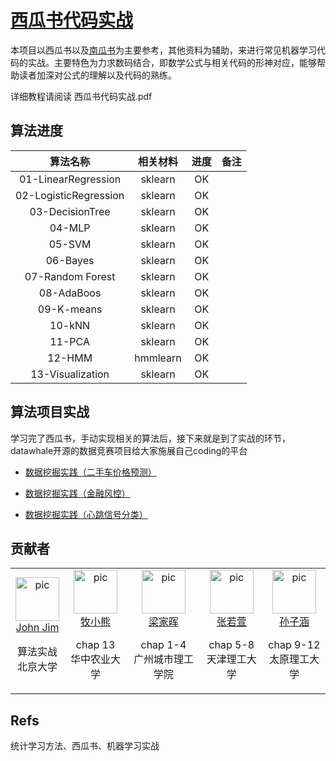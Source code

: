 # [西瓜书代码实战](https://github.com/datawhalechina/machine-learning-toy-code)

本项目以西瓜书以及[南瓜书](https://datawhalechina.github.io/pumpkin-book/#/)为主要参考，其他资料为辅助，来进行常见机器学习代码的实战。主要特色为力求数码结合，即数学公式与相关代码的形神对应，能够帮助读者加深对公式的理解以及代码的熟练。

详细教程请阅读 西瓜书代码实战.pdf

## 算法进度

|   算法名称               | 相关材料 | 进度 | 备注 |
| :----------:            | :------: | :--: | ---- |
| 01-LinearRegression     |sklearn   |  OK  |      |
| 02-LogisticRegression   |sklearn   |  OK  |      |
| 03-DecisionTree         |sklearn   |  OK  |      |
| 04-MLP                  |sklearn   |   OK |      |
| 05-SVM                  |sklearn   |  OK  |      |
| 06-Bayes                |sklearn   |  OK  |      |
| 07-Random Forest        |sklearn   |  OK  |      |
| 08-AdaBoos              |sklearn   |  OK  |      |
| 09-K-means              |sklearn   | OK   |      |
| 10-kNN                  |sklearn   | OK   |      |
| 11-PCA                  |sklearn   | OK   |      |
| 12-HMM                  |hmmlearn  | OK   |      |
| 13-Visualization        |sklearn   | OK   |      |

## 算法项目实战

学习完了西瓜书，手动实现相关的算法后，接下来就是到了实战的环节，datawhale开源的数据竞赛项目给大家施展自己coding的平台

- [数据挖掘实践（二手车价格预测）](https://github.com/datawhalechina/team-learning-data-mining/tree/master/SecondHandCarPriceForecast)

- [数据挖掘实践（金融风控）](https://github.com/datawhalechina/team-learning-data-mining/tree/master/FinancialRiskControl)
- [数据挖掘实践（心跳信号分类）](https://github.com/datawhalechina/team-learning-data-mining/tree/master/HeartbeatClassification)


## 贡献者

<table border="0">
  <tbody>
    <tr align="center" >
      <td>
         <a href="https://github.com/JohnJim0816">
            <img width="70" height="70" src="https://github.com/JohnJim0816.png?s=40" alt="pic">
         </a><br>
            <a href="https://github.com/JohnJim0816">John Jim</a>
            <p>算法实战<br> 北京大学</p>
      </td>
      <td>
         <a href="https://github.com/muxiaoxiong"><img width="70" height="70" src="https://github.com/muxiaoxiong.png?s=40" alt="pic"></a><br>
         <a href="https://github.com/muxiaoxiong">牧小熊</a>
         <p>chap 13<br> 华中农业大学</p>
      </td>
      <td>
         <a href="https://github.com/leungkafai"><img width="70" height="70" src="https://github.com/leungkafai.png?s=40" alt="pic"></a><br>
         <a href="https://github.com/leungkafai">梁家晖</a>
         <p>chap 1-4<br> 广州城市理工学院</p>
      </td>
      <td>
         <a href="https://github.com/zhangruoxuan"><img width="70" height="70" src="https://github.com/zhangruoxuan.png?s=40" alt="pic"></a><br>
         <a href="https://github.com/zhangruoxuan">张若萱</a>
         <p>chap 5-8<br> 天津理工大学</p>
      </td>
      <td>
         <a href="https://github.com/yueqianhaobo"><img width="70" height="70" src="https://github.com/yueqianhaobo.png?s=40" alt="pic"></a><br>
         <a href="https://github.com/yueqianhaobo">孙子涵</a>
         <p>chap 9-12<br> 太原理工大学</p>
      </td>
    </tr>
  </tbody>
</table>




## Refs


统计学习方法、西瓜书、机器学习实战
